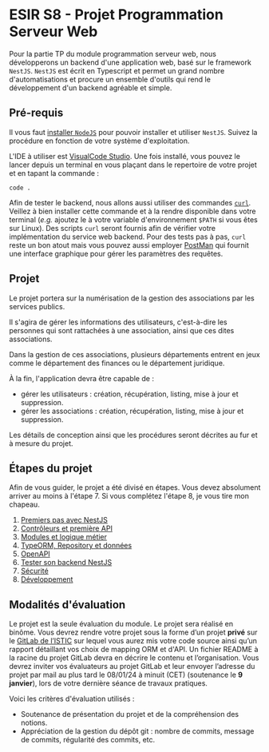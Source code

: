 # ESIR S8 - Projet Programmation Serveur Web

Pour la partie TP du module programmation serveur web, nous développerons un backend d'une application web, basé sur le 
framework `NestJS`.
`NestJS` est écrit en Typescript et permet un grand nombre d'automatisations et procure un ensemble d'outils qui rend le 
développement d'un backend agréable et simple.

## Pré-requis

Il vous faut [installer `NodeJS`](https://nodejs.org/en/download/) pour pouvoir installer et utiliser `NestJS`.
Suivez la procédure en fonction de votre système d'exploitation.

L'IDE à utiliser est [VisualCode Studio](https://code.visualstudio.com/). Une fois installé, vous pouvez le lancer depuis
un terminal en vous plaçant dans le repertoire de votre projet et en tapant la commande : 

```shell
code .
``` 

Afin de tester le backend, nous allons aussi utiliser des commandes [`curl`](https://curl.se/download.html). 
Veillez à bien installer cette commande et à la rendre disponible dans votre terminal (_e.g._ ajoutez le à votre variable
d'environnement `$PATH` si vous êtes sur Linux). Des scripts `curl` seront fournis afin de vérifier votre implémentation 
du service web backend.
Pour des tests pas à pas, `curl` reste un bon atout mais vous pouvez aussi employer [PostMan](https://www.postman.com/)
qui fournit une interface graphique pour gérer les paramètres des requêtes.

## Projet

Le projet portera sur la numérisation de la gestion des associations par les services publics.

Il s'agira de gérer les informations des utilisateurs, c'est-à-dire les personnes qui sont rattachées à une association,
ainsi que ces dites associations.

Dans la gestion de ces associations, plusieurs départements entrent en jeux comme le département des finances ou le 
département juridique.

À la fin, l'application devra être capable de :
- gérer les utilisateurs : création, récupération, listing, mise à jour et suppression.
- gérer les associations : création, récupération, listing, mise à jour et suppression.

Les détails de conception ainsi que les procédures seront décrites au fur et à mesure du projet.

## Étapes du projet

Afin de vous guider, le projet a été divisé en étapes. Vous devez absolument arriver au moins à l'étape 7. Si vous 
complétez l'étape 8, je vous tire mon chapeau.

1. [Premiers pas avec NestJS](./premiers_pas_avec_nestjs.md)
2. [Contrôleurs et première API](./controleurs_et_premiere_api.md)
3. [Modules et logique métier](./modules_et_logiques_metiers.md)
4. [TypeORM, Repository et données](typeorm_repository_et_donnees.md)
5. [OpenAPI](./openapi.md)
6. [Tester son backend NestJS](./tester_son_backend_nestjs.md)
7. [Sécurité](./securite.md)
8. [Développement](./developpement.md)

## Modalités d'évaluation

Le projet est la seule évaluation du module. Le projet sera réalisé en binôme. Vous devrez rendre votre projet 
sous la forme d’un projet **privé** sur le [GitLab de l’ISTIC](https://gitlab.istic.univ-rennes1.fr) sur lequel vous 
aurez mis votre code source ainsi qu’un rapport détaillant vos choix de mapping ORM et d'API. Un fichier README 
à la racine du projet GitLab devra en décrire le contenu et l’organisation.
Vous devrez inviter vos évaluateurs au projet GitLab et leur envoyer l’adresse du projet par mail au plus tard
le 08/01/24 à minuit (CET) (soutenance le **9 janvier**), lors de votre dernière séance de travaux pratiques.

Voici les critères d'évaluation utilisés :

- Soutenance de présentation du projet et de la compréhension des notions.
- Appréciation de la gestion du dépôt git : nombre de commits, message de commits, régularité des commits, etc.
